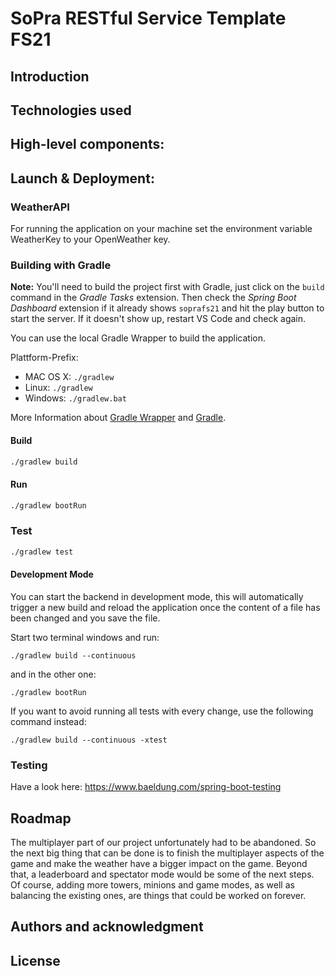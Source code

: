 # SoPra RESTful Service Template FS21


## Introduction

##  Technologies used 

##  High-level components: 

## Launch & Deployment:
### WeatherAPI
For running the application on your machine set the environment variable WeatherKey to your OpenWeather key.

### Building with Gradle

**Note:** You'll need to build the project first with Gradle, just click on the `build` command in the _Gradle Tasks_ extension. Then check the _Spring Boot Dashboard_ extension if it already shows `soprafs21` and hit the play button to start the server. If it doesn't show up, restart VS Code and check again.


You can use the local Gradle Wrapper to build the application.

Plattform-Prefix:

-   MAC OS X: `./gradlew`
-   Linux: `./gradlew`
-   Windows: `./gradlew.bat`

More Information about [Gradle Wrapper](https://docs.gradle.org/current/userguide/gradle_wrapper.html) and [Gradle](https://gradle.org/docs/).

#### Build

```bash
./gradlew build
```

#### Run

```bash
./gradlew bootRun
```

### Test

```bash
./gradlew test
```

#### Development Mode

You can start the backend in development mode, this will automatically trigger a new build and reload the application
once the content of a file has been changed and you save the file.

Start two terminal windows and run:

`./gradlew build --continuous`

and in the other one:

`./gradlew bootRun`

If you want to avoid running all tests with every change, use the following command instead:

`./gradlew build --continuous -xtest`



### Testing

Have a look here: https://www.baeldung.com/spring-boot-testing


## Roadmap
The multiplayer part of our project unfortunately had to be abandoned. So the next big thing that can be done is to finish the multiplayer aspects of the game and make the weather have a bigger impact on the game. Beyond that, a leaderboard and spectator mode would be some of the next steps. Of course, adding more towers, minions and game modes, as well as balancing the existing ones, are things that could be worked on forever.

## Authors and acknowledgment

## License

